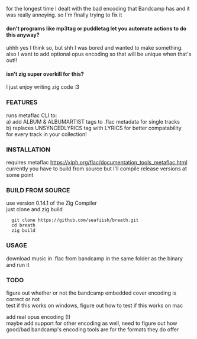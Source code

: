 for the longest time I dealt with the bad encoding that Bandcamp has and it was really annoying. so I'm finally trying to fix it

#### don't programs like mp3tag or puddletag let you automate actions to do this anyway?  
uhhh yes I think so, but shh I was bored and wanted to make something.  
also I want to add optional opus encoding so that will be unique when that's out!!  

#### isn't zig super overkill for this?  
I just enjoy writing zig code :3

### FEATURES
runs metaflac CLI to:  
a) add ALBUM & ALBUMARTIST tags to .flac metadata for single tracks  
b) replaces UNSYNCEDLYRICS tag with LYRICS for better compatability  
for every track in your collection!

### INSTALLATION
requires metaflac https://xiph.org/flac/documentation_tools_metaflac.html  
currently you have to build from source but I'll compile release versions at some point

### BUILD FROM SOURCE
use version 0.14.1 of the Zig Compiler <add link>  
just clone and zig build

```
  git clone https://github.com/seafiish/breath.git
  cd breath
  zig build
```

### USAGE
download music in .flac from bandcamp in the same folder as the binary and run it

### TODO
figure out whether or not the bandcamp embedded cover encoding is correct or not  
test if this works on windows, figure out how to test if this works on mac  

add real opus encoding (!)  
maybe add support for other encoding as well, need to figure out how good/bad bandcamp's encoding tools are for the formats they do offer
